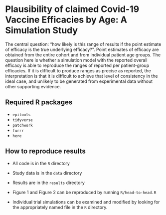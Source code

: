 # Plausibility of claimed Covid-19 Vaccine Efficacies by Age: A Simulation Study

The central question: “how likely is this range of results if the point estimate of efficacy is the true underlying efficacy?". Point estimates of efficacy are obtained from the entire cohort and from individual patient age groups. The question here is whether a simulation model with the reported overall efficacy is able to reproduce the ranges of reported per patient-group efficacies. If it is difficult to produce ranges as precise as reported, the interpretation is that it is difficult to achieve that level of consistency in the ideal case, and unlikely to be generated from experimental data without other supporting evidence.


## Required R packages
- `epitools`
- `tidyverse`
- `patchwork`
- `furrr`
- `here`

## How to reproduce results

- All code is in the `R` directory
- Study data is in the `data` directory
- Results are in the `results` directory

- Figure 1 and Figure 2 can be reproduced by running `R/head-to-head.R`
- Individual trial simulations can be examined and modified by looking for the appropriately named file in the `R` directory.

